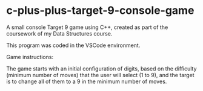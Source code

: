 # c-plus-plus-target-9-console-game

A small console Target 9 game using C++, created as part of the coursework of my Data Structures course.

This program was coded in the VSCode environment.

Game instructions:

The game starts with an initial configuration of digits, based on the difficulty (minimum number of moves) that the user will select (1 to 9), and the target is to change all of them to a 9 in the minimum number of moves.
